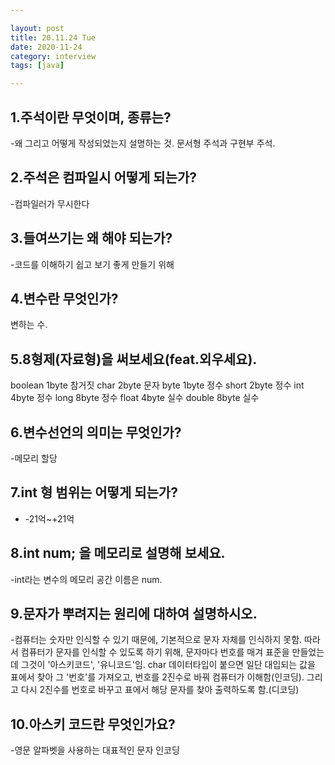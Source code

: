 ```yaml
---

layout: post
title: 20.11.24 Tue
date: 2020-11-24
category: interview
tags: [java]

---
```



## 1.주석이란 무엇이며, 종류는?  
-왜 그리고 어떻게 작성되었는지 설명하는 것. 문서형 주석과 구현부 주석. 

## 2.주석은 컴파일시 어떻게 되는가? 
-컴파일러가 무시한다

## 3.들여쓰기는 왜 해야 되는가? 
-코드를 이해하기 쉽고 보기 좋게 만들기 위해 

## 4.변수란 무엇인가? 
변하는 수. 

## 5.8형제(자료형)을 써보세요(feat.외우세요). 
boolean 1byte 참거짓
char 2byte 문자
byte 1byte 정수
short 2byte 정수
int 4byte 정수
long 8byte 정수
float 4byte 실수
double 8byte 실수 
  
## 6.변수선언의 의미는 무엇인가? 
-메모리 할당 

## 7.int 형 범위는 어떻게 되는가? 
- -21억~+21억 

## 8.int num; 을 메모리로 설명해 보세요. 
-int라는 변수의 메모리 공간 이름은 num.
 
## 9.문자가 뿌려지는 원리에 대하여 설명하시오. 
-컴퓨터는 숫자만 인식할 수 있기 때문에, 기본적으로 문자 자체를 인식하지 못함.
따라서 컴퓨터가 문자를 인식할 수 있도록 하기 위해, 문자마다 번호를 매겨 표준을 만들었는데 그것이 '아스키코드', '유니코드'임.
char 데이터타입이 붙으면 일단 대입되는 값을 표에서 찾아 그 '번호'를 가져오고, 번호를 2진수로 바꿔 컴퓨터가 이해함(인코딩). 그리고 다시 2진수를 번호로 바꾸고 표에서 해당 문자를 찾아 출력하도록 함.(디코딩)

## 10.아스키 코드란 무엇인가요? 
-영문 알파벳을 사용하는 대표적인 문자 인코딩

